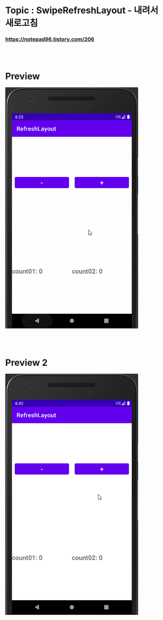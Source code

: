 # Topic : SwipeRefreshLayout - 내려서 새로고침


### https://notepad96.tistory.com/206


<br><br>

# Preview

![preview](preview.gif)


<br><br>

# Preview 2

![preview](preview02.gif)
